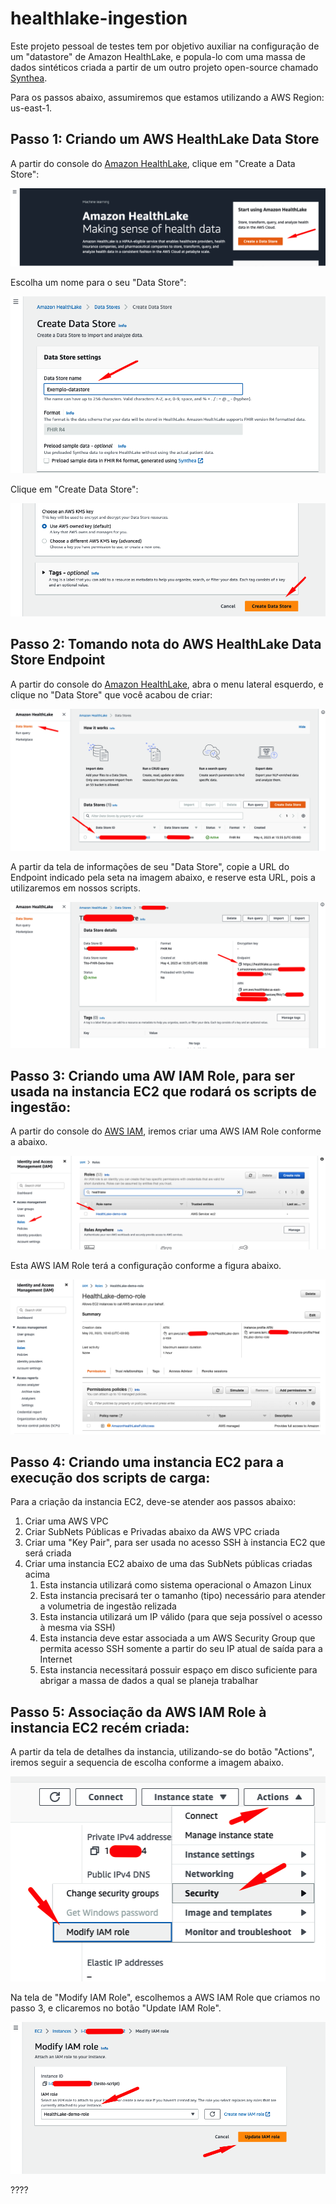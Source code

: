 # healthlake-ingestion
Este projeto pessoal de testes tem por objetivo auxiliar na configuração de um "datastore" de Amazon HealthLake, e popula-lo com uma massa de dados sintéticos criada a partir de um outro projeto open-source chamado [Synthea](https://github.com/synthetichealth/synthea).  
  
Para os passos abaixo, assumiremos que estamos utilizando a AWS Region: us-east-1.

## Passo 1: Criando um AWS HealthLake Data Store
A partir do console do [Amazon HealthLake](https://us-east-1.console.aws.amazon.com/healthlake/home?region=us-east-1#/), clique em "Create a Data Store":  
  
![Amazon HealthLake - Create Data Store - Passo 1 - 1](/images/AmazonHealthLake_create_datastore_1.png)  
  
Escolha um nome para o seu "Data Store":  
  
![Amazon HealthLake - Create Data Store - Passo 1 - 2](/images/AmazonHealthLake_create_datastore_2.png)  
  
Clique em "Create Data Store":  
  
![Amazon HealthLake - Create Data Store - Passo 1 - 3](/images/AmazonHealthLake_create_datastore_3.png)  
  
## Passo 2: Tomando nota do AWS HealthLake Data Store Endpoint
A partir do console do [Amazon HealthLake](https://us-east-1.console.aws.amazon.com/healthlake/home?region=us-east-1#/), abra o menu lateral esquerdo, e clique no "Data Store" que você acabou de criar:  
  
![Amazon HealthLake - Data Store End-point - Passo 2 - 1](/images/AmazonHealthLake_datastore_endpoint_1.png)  
  
A partir da tela de informações de seu "Data Store", copie a URL do Endpoint indicado pela seta na imagem abaixo, e reserve esta URL, pois a utilizaremos em nossos scripts.  
  
![Amazon HealthLake - Data Store End-point - Passo 2 - 2](/images/AmazonHealthLake_datastore_endpoint_2.png)
  
## Passo 3: Criando uma AW IAM Role, para ser usada na instancia EC2 que rodará os scripts de ingestão:
A partir do console do [AWS IAM](https://us-east-1.console.aws.amazon.com/iamv2), iremos criar uma AWS IAM Role conforme a abaixo.  
  
![Amazon HealthLake - AWS IAM Role - Passo 3 - 1](/images/AmazonHealthLake_iam_role_1.png)
  
Esta AWS IAM Role terá a configuração conforme a figura abaixo.  

![Amazon HealthLake - AWS IAM Role - Passo 3 - 2](/images/AmazonHealthLake_iam_role_2.png)

## Passo 4: Criando uma instancia EC2 para a execução dos scripts de carga:
Para a criação da instancia EC2, deve-se atender aos passos abaixo:  
1. Criar uma AWS VPC
2. Criar SubNets Públicas e Privadas abaixo da AWS VPC criada
3. Criar uma "Key Pair", para ser usada no acesso SSH à instancia EC2 que será criada
4. Criar uma instancia EC2 abaixo de uma das SubNets públicas criadas acima
    1. Esta instancia utilizará como sistema operacional o Amazon Linux
    2. Esta instancia precisará ter o tamanho (tipo) necessário para atender a volumetria de ingestão relizada 
    3. Esta instancia utilizará um IP válido (para que seja possível o acesso à mesma via SSH)
    4. Esta instancia deve estar associada a um AWS Security Group que permita acesso SSH somente a partir do seu IP atual de saída para a Internet
    5. Esta instancia necessitará possuir espaço em disco suficiente para abrigar a massa de dados a qual se planeja trabalhar

## Passo 5: Associação da AWS IAM Role à instancia EC2 recém criada:
A partir da tela de detalhes da instancia, utilizando-se do botão "Actions", iremos seguir a sequencia de escolha conforme a imagem abaixo.  
  
<kbd>![Amazon HealthLake - AWS IAM Role - Passo 5 - 1](/images/AmazonHealthLake_ec2_profile_1.png)</kbd>
  
Na tela de "Modify IAM Role", escolhemos a AWS IAM Role que criamos no passo 3, e clicaremos no botão "Update IAM Role".  
  
![Amazon HealthLake - AWS IAM Role - Passo 5 - 1](/images/AmazonHealthLake_ec2_profile_2.png)
  
????
